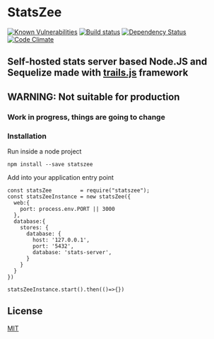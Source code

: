 # StatsZee
[![Known Vulnerabilities][snyk-image]][snyk-url]
[![Build status][ci-image]][ci-url]
[![Dependency Status][daviddm-image]][daviddm-url]
[![Code Climate][codeclimate-image]][codeclimate-url]

## Self-hosted stats server based Node.JS and Sequelize made with [trails.js](http://trailjs.io) framework

## WARNING: Not suitable for production
### Work in progress, things are going to change

### Installation

Run inside a node project

    npm install --save statszee

Add into your application entry point

    const statsZee         = require("statszee");
    const statsZeeInstance = new statsZee({
      web:{
        port: process.env.PORT || 3000
      },
      database:{
        stores: {
          database: {
            host: '127.0.0.1',
            port: '5432',
            database: 'stats-server',
          }
        }
      }
    })
    
    statsZeeInstance.start().then(()=>{})

## License
[MIT](https://github.com/lobetia/statszee/blob/master/LICENSE)

[snyk-image]: https://snyk.io/test/github/lobetia/statszee/badge.svg
[snyk-url]: https://snyk.io/test/github/lobetia/statszee/
[ci-image]: https://travis-ci.org/lobetia/statszee.svg?branch=master
[ci-url]: https://travis-ci.org/lobetia/statszee
[daviddm-image]: http://img.shields.io/david/lobetia/statszee.svg?style=flat-square
[daviddm-url]: https://david-dm.org/lobetia/statszee
[codeclimate-image]: https://img.shields.io/codeclimate/github/LobeTia/statszee.svg?style=flat-square
[codeclimate-url]: https://codeclimate.com/github/LobeTia/statszee

